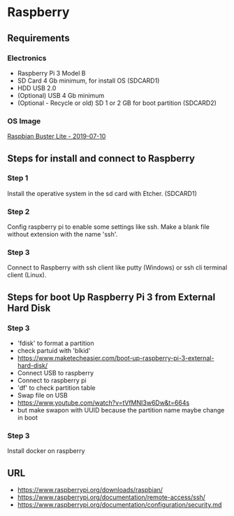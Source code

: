 # Raspberry
## Requirements
### Electronics
- Raspberry Pi 3 Model B
- SD Card 4 Gb minimum, for install OS (SDCARD1) 
- HDD USB 2.0
- (Optional) USB 4 Gb minimum
- (Optional - Recycle or old) SD 1 or 2 GB for boot partition (SDCARD2) 
### OS Image
[Raspbian Buster Lite -  2019-07-10](https://downloads.raspberrypi.org/raspbian_lite_latest)

## Steps for install and connect to Raspberry
### Step 1
Install the operative system in the sd card with Etcher. (SDCARD1)
### Step 2
Config raspberry pi to enable some settings like ssh. Make a blank file without extension with the name 'ssh'.
### Step 3
Connect to Raspberry with ssh client like putty (Windows) or ssh cli terminal client (Linux).

## Steps for boot Up Raspberry Pi 3 from External Hard Disk

### Step 3
- 'fdisk' to format a partition
- check partuid with 'blkid'
- https://www.maketecheasier.com/boot-up-raspberry-pi-3-external-hard-disk/
- Connect USB to raspberry
- Connect to raspberry pi
- 'df' to check partition table
- Swap file on USB
- https://www.youtube.com/watch?v=tVfMNI3w6Dw&t=664s
- but make swapon with UUID because the partition name maybe change in boot
### 

### Step 3
Install docker on raspberry


## URL
- https://www.raspberrypi.org/downloads/raspbian/
- https://www.raspberrypi.org/documentation/remote-access/ssh/ 
- https://www.raspberrypi.org/documentation/configuration/security.md


